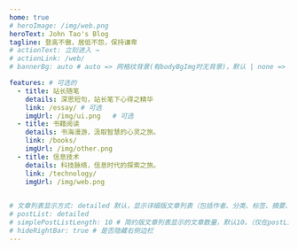 ```yaml
---
home: true
# heroImage: /img/web.png
heroText: John Tao's Blog
tagline: 登高不傲，居低不怨，保持谦卑
# actionText: 立刻进入 →
# actionLink: /web/
# bannerBg: auto # auto => 网格纹背景(有bodyBgImg时无背景)，默认 | none => 无 | '大图地址' | background: 自定义背景样式       提示：如发现文本颜色不适应你的背景时可以到palette.styl修改$bannerTextColor变量

features: # 可选的
  - title: 站长随笔
    details: 深思短句，站长笔下心得之精华
    link: /essay/ # 可选
    imgUrl: /img/ui.png   # 可选
  - title: 书籍阅读
    details: 书海漫游，汲取智慧的心灵之旅。
    link: /books/
    imgUrl: /img/other.png
  - title: 信息技术
    details: 科技脉络，信息时代的探索之旅。
    link: /technology/
    imgUrl: /img/web.png
   

# 文章列表显示方式: detailed 默认，显示详细版文章列表（包括作者、分类、标签、摘要、分页等）| simple => 显示简约版文章列表（仅标题和日期）| none 不显示文章列表
# postList: detailed
# simplePostListLength: 10 # 简约版文章列表显示的文章数量，默认10。（仅在postList设置为simple时生效）
# hideRightBar: true # 是否隐藏右侧边栏
---
```



<!-- 小熊猫 -->
<!-- <img src="/img/panda-waving.png" class="panda no-zoom" style="width: 130px;height: 115px;opacity: 0.8;margin-bottom: -4px;padding-bottom:0;position: fixed;bottom: 0;left: 0.5rem;z-index: 1;"> -->

